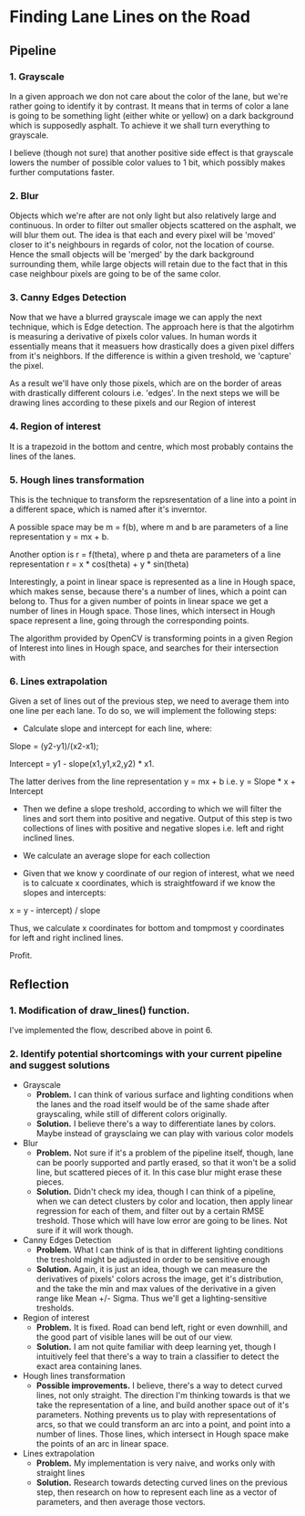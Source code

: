 # **Finding Lane Lines on the Road**


## Pipeline

### 1. Grayscale
In a given approach we don not care about the color of the lane, but we're rather going to identify it by contrast.
It means that in terms of color a lane is going to be something light (either white or yellow) on a dark background which is supposedly asphalt.
To achieve it we shall turn everything to grayscale.

I believe (though not sure) that another positive side effect is that grayscale lowers the number of possible color values to 1 bit, which possibly makes further computations faster.  

### 2. Blur
Objects which we're after are not only light but also relatively large and continuous. In order to filter out smaller objects scattered on the asphalt, we will blur them out.
The idea is that each and every pixel will be 'moved' closer to it's neighbours in regards of color, not the location of course.
Hence the small objects will be 'merged' by the dark background surrounding them, while large objects will retain due to the fact that in this case neighbour pixels are going to be of the same color.

### 3. Canny Edges Detection
Now that we have a blurred grayscale image we can apply the next technique, which is Edge detection.
The approach here is that the algotirhm is measuring a derivative of pixels color values.
In human words it essentially means that it measuers how drastically does a given pixel differs from it's neighbors.
If the difference is within a given treshold, we 'capture' the pixel.

As a result we'll have only those pixels, which are on the border of areas with drastically different colours i.e. 'edges'.
In the next steps we will be drawing lines according to these pixels and our Region of interest

### 4. Region of interest
It is a trapezoid in the bottom and centre, which most probably contains the lines of the lanes. 

### 5. Hough lines transformation
This is the technique to transform the repsresentation of a line into a point in a different space, which is named after it's inverntor.


A possible space may be m = f(b), where m and b are parameters of a line representation y = mx + b.

Another option is r = f(theta), where p and theta are parameters of a line representation r = x * cos(theta) + y * sin(theta)

Interestingly, a point in linear space is represented as a line in Hough space, which makes sense, because there's a number of lines, which a point can belong to.
Thus for a given number of points in linear space we get a number of lines in Hough space. Those lines, which intersect in Hough space represent a line, going through the corresponding points.

The algorithm provided by OpenCV is transforming points in a given Region of Interest into lines in Hough space, and searches for their intersection with  

### 6. Lines extrapolation
Given a set of lines out of the previous step, we need to average them into one line per each lane.
To do so, we will implement the following steps:
- Calculate slope and intercept for each line, where:

Slope = (y2-y1)/(x2-x1);

Intercept = y1 - slope(x1,y1,x2,y2) * x1.

The latter derives from the line representation y = mx + b i.e. y = Slope * x + Intercept

- Then we define a slope treshold, according to which we will filter the lines and sort them into positive and negative.
Output of this step is two collections of lines with positive and negative slopes i.e. left and right inclined lines.

- We calculate an average slope for each collection
- Given that we know y coordinate of our region of interest, what we need is to calcuate x coordinates, which is straightfoward if we know the slopes and intercepts:

x = y - intercept) / slope

Thus, we calculate x coordinates for bottom and tompmost y coordinates for left and right inclined lines.

Profit.


## Reflection

### 1. Modification of  draw_lines() function.

I've implemented the flow, described above in point 6.


### 2. Identify potential shortcomings with your current pipeline and suggest solutions

* Grayscale
  * **Problem.** I can think of various surface and lighting conditions when the lanes and the road itself would be of the same shade after grayscaling, while still of different colors originally.
  * **Solution.** I believe there's a way to differentiate lanes by colors. Maybe instead of graysclaing we can play with various color models
* Blur
  * **Problem.** Not sure if it's a problem of the pipeline itself, though, lane can be poorly supported and partly erased, so that it won't be a solid line, but scattered pieces of it. In this case blur might erase these pieces.
  * **Solution.** Didn't check my idea, though I can think of a pipeline, when we can detect clusters by color and location, then apply linear regression for each of them, and filter out by a certain RMSE treshold. Those which will have low error are going to be lines. Not sure if it will work though.    
* Canny Edges Detection
  * **Problem.** What I can think of is that in different lighting conditions the treshold might be adjusted in order to be sensitive enough
  * **Solution.** Again, it is just an idea, though we can measure the derivatives of pixels' colors across the image, get it's distribution, and the take the min and max values of the derivative in a given range like Mean +/- Sigma. Thus we'll get a lighting-sensitive tresholds.   
* Region of interest
  * **Problem.** It is fixed. Road can bend left, right or even downhill, and the good part of visible lanes will be out of our view.
  * **Solution.** I am not quite familiar with deep learning yet, though I intuitively feel that there's a way to train a classifier to detect the exact area containing lanes.  
* Hough lines transformation
  * **Possible improvements.** I believe, there's a way to detect curved lines, not only straight. The direction I'm thinking towards is that we take the representation of a line, and build another space out of it's parameters. Nothing prevents us to play with representations of arcs, so that we could transform an arc into a point, and point into a number of lines. Those lines, which intersect in Hough space make the points of an arc in linear space.
* Lines extrapolation
  * **Problem.** My implementation is very naive, and works only with straight lines
  * **Solution.** Research towards detecting curved lines on the previous step, then research on how to represent each line as a vector of parameters, and then average those vectors.